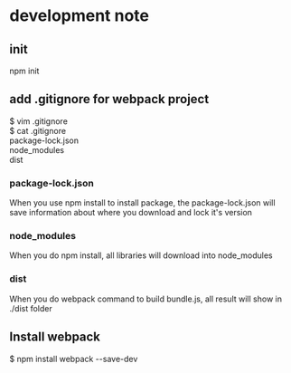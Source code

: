 

# development note
## init
npm init

## add .gitignore for webpack project
$ vim .gitignore  
$ cat .gitignore  
package-lock.json  
node_modules  
dist   

### package-lock.json 
When you use npm install to install package, the package-lock.json will save information about where you download and lock it's version    
### node_modules
When you do npm install, all libraries will download into node_modules   
### dist
When you do webpack command to build bundle.js, all result will show in ./dist folder   



## Install webpack  
$ npm install webpack  --save-dev  
